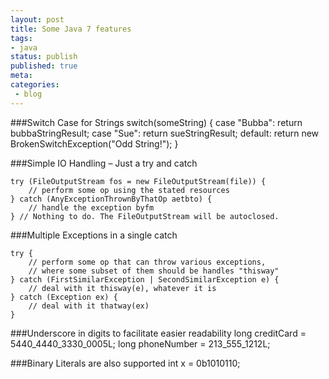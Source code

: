 ```yaml
---
layout: post
title: Some Java 7 features
tags:
- java
status: publish
published: true
meta:
categories:
 - blog
---
```

###Switch Case for Strings
	switch(someString) {
		case "Bubba": 
			return bubbaStringResult;
		case "Sue": 
			return sueStringResult;
		default: 
			return new BrokenSwitchException("Odd String!");
	}

###Simple IO Handling – Just a try and catch
  
	try (FileOutputStream fos = new FileOutputStream(file)) {
		// perform some op using the stated resources
	} catch (AnyExceptionThrownByThatOp aetbto) {
		// handle the exception byfm
	} // Nothing to do. The FileOutputStream will be autoclosed.

###Multiple Exceptions in a single catch

	try {
		// perform some op that can throw various exceptions,
		// where some subset of them should be handles "thisway"
	} catch (FirstSimilarException | SecondSimilarException e) {
		// deal with it thisway(e), whatever it is
	} catch (Exception ex) {
		// deal with it thatway(ex)
	}

###Underscore in digits to facilitate easier readability
	  long creditCard = 5440_4440_3330_0005L;
	  long phoneNumber = 213_555_1212L;

###Binary Literals are also supported
	int x = 0b1010110;